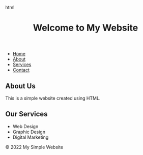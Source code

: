 html <!DOCTYPE html> <html lang="en"> <head> <meta charset="UTF-8"> <meta name="viewport" content="width=device-width, initial-scale=1.0"> <title>My Simple Website</title> </head> <body> <header> <h1>Welcome to My Website</h1> </header> <nav> <ul> <li><a href="#">Home</a></li> <li><a href="#">About</a></li> <li><a href="#">Services</a></li> <li><a href="#">Contact</a></li> </ul> </nav> <main> <section> <h2>About Us</h2> <p>This is a simple website created using HTML.</p> </section> <section> <h2>Our Services</h2> <ul> <li>Web Design</li> <li>Graphic Design</li> <li>Digital Marketing</li> </ul> </section> </main> <footer> <p>&copy; 2022 My Simple Website</p> </footer> </body> </html>

